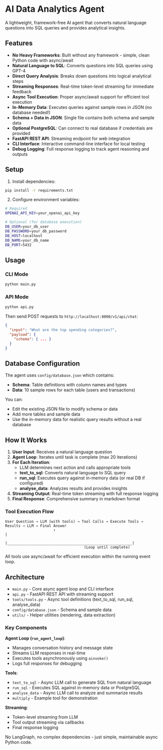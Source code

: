 # AI Data Analytics Agent

A lightweight, framework-free AI agent that converts natural language questions into SQL queries and provides analytical insights.

## Features

- **No Heavy Frameworks**: Built without any framework - simple, clean Python code with async/await
- **Natural Language to SQL**: Converts questions into SQL queries using GPT-4
- **Direct Query Analysis**: Breaks down questions into logical analytical steps
- **Streaming Responses**: Real-time token-level streaming for immediate feedback
- **Async Tool Execution**: Proper async/await support for efficient tool execution
- **In-Memory Data**: Executes queries against sample rows in JSON (no database needed!)
- **Schema + Data in JSON**: Single file contains both schema and sample data
- **Optional PostgreSQL**: Can connect to real database if credentials are provided
- **FastAPI REST API**: Streaming endpoint for web integration
- **CLI Interface**: Interactive command-line interface for local testing
- **Debug Logging**: Full response logging to track agent reasoning and outputs

## Setup

1. Install dependencies:
```bash
pip install -r requirements.txt
```

2. Configure environment variables:
```bash
# Required
OPENAI_API_KEY=your_openai_api_key

# Optional (for database execution)
DB_USER=your_db_user
DB_PASSWORD=your_db_password
DB_HOST=localhost
DB_NAME=your_db_name
DB_PORT=5432
```

## Usage

### CLI Mode
```bash
python main.py
```

### API Mode
```bash
python api.py
```

Then send POST requests to `http://localhost:8000/v1/api/chat`:
```json
{
  "input": "What are the top spending categories?",
  "payload": {
    "schema": { ... }
  }
}
```

## Database Configuration

The agent uses `config/database.json` which contains:
- **Schema**: Table definitions with column names and types
- **Data**: 10 sample rows for each table (users and transactions)

You can:
- Edit the existing JSON file to modify schema or data
- Add more tables and sample data
- Use the in-memory data for realistic query results without a real database

## How It Works

1. **User Input**: Receives a natural language question
2. **Agent Loop**: Iterates until task is complete (max 20 iterations)
3. **For Each Iteration**:
   - LLM determines next action and calls appropriate tools
   - **text_to_sql**: Converts natural language to SQL query
   - **run_sql**: Executes query against in-memory data (or real DB if configured)
   - **analyse_data**: Analyzes results and provides insights
4. **Streaming Output**: Real-time token streaming with full response logging
5. **Final Response**: Comprehensive summary in markdown format

### Tool Execution Flow

```
User Question → LLM (with tools) → Tool Calls → Execute Tools → Results → LLM → Final Answer
                      ↑                                                         |
                      |_________________________________________________________|
                                    (Loop until complete)
```

All tools use async/await for efficient execution within the running event loop.

## Architecture

- `main.py` - Core async agent loop and CLI interface
- `api.py` - FastAPI REST API with streaming support
- `tools/tools.py` - Async tool definitions (text_to_sql, run_sql, analyse_data)
- `config/database.json` - Schema and sample data
- `utils/` - Helper utilities (rendering, data extraction)

### Key Components

**Agent Loop (`run_agent_loop`)**:
- Manages conversation history and message state
- Streams LLM responses in real-time
- Executes tools asynchronously using `ainvoke()`
- Logs full responses for debugging

**Tools**:
- `text_to_sql` - Async LLM call to generate SQL from natural language
- `run_sql` - Executes SQL against in-memory data or PostgreSQL
- `analyse_data` - Async LLM call to analyze and summarize results
- `multiply` - Example tool for demonstration

**Streaming**:
- Token-level streaming from LLM
- Tool output streaming via callbacks
- Final response logging

No LangGraph, no complex dependencies - just simple, maintainable async Python code.